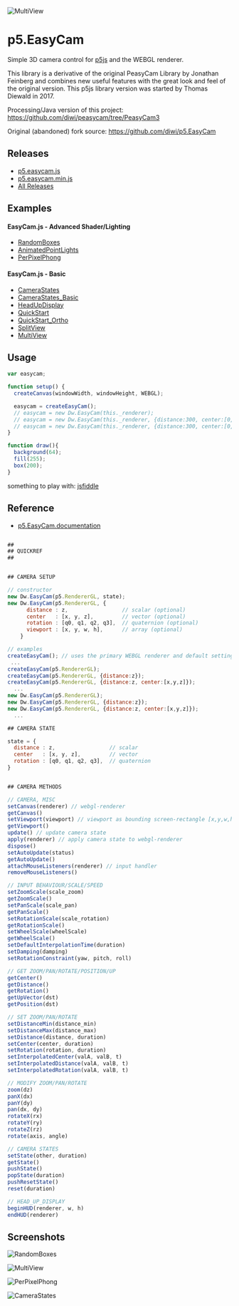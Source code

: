 ![MultiView](screenshots/RandomBoxes_crop.jpg)


# p5.EasyCam

Simple 3D camera control for [p5js](https://p5js.org/) and the WEBGL renderer.

This library is a derivative of the original PeasyCam Library by Jonathan Feinberg 
and combines new useful features with the great look and feel of the original version.
This p5js library version was started by Thomas Diewald in 2017.

Processing/Java version of this project: https://github.com/diwi/peasycam/tree/PeasyCam3

Original (abandoned) fork source: https://github.com/diwi/p5.EasyCam


## Releases

- [p5.easycam.js](https://rawgit.com/jwdunn1/p5.EasyCam/master/p5.easycam.js)
- [p5.easycam.min.js](https://rawgit.com/jwdunn1/p5.EasyCam/master/p5.easycam.min.js)
- [All Releases](https://github.com/jwdunn1/p5.EasyCam/releases)


## Examples

#### EasyCam.js - Advanced Shader/Lighting
- [RandomBoxes](https://jwilliamdunn.com/p5.EasyCam/examples/RandomBoxes/)
- [AnimatedPointLights](https://jwilliamdunn.com/p5.EasyCam/examples/AnimatedPointLights/)
- [PerPixelPhong](https://jwilliamdunn.com/p5.EasyCam/examples/PerPixelPhong/)

#### EasyCam.js - Basic
- [CameraStates](https://jwilliamdunn.com/p5.EasyCam/examples/CameraStates/)
- [CameraStates_Basic](https://jwilliamdunn.com/p5.EasyCam/examples/CameraStates_Basic/)
- [HeadUpDisplay](https://jwilliamdunn.com/p5.EasyCam/examples/HeadUpDisplay/)
- [QuickStart](https://jwilliamdunn.com/p5.EasyCam/examples/QuickStart/)
- [QuickStart_Ortho](https://jwilliamdunn.com/p5.EasyCam/examples/QuickStart_Ortho/)
- [SplitView](https://jwilliamdunn.com/p5.EasyCam/examples/SplitView/)
- [MultiView](https://jwilliamdunn.com/p5.EasyCam/examples/MultiView/)



## Usage

```javascript
var easycam;

function setup() { 
  createCanvas(windowWidth, windowHeight, WEBGL);

  easycam = createEasyCam();
  // easycam = new Dw.EasyCam(this._renderer);
  // easycam = new Dw.EasyCam(this._renderer, {distance:300, center:[0,0,0]});
  // easycam = new Dw.EasyCam(this._renderer, {distance:300, center:[0,0,0], rotation:[1,0,0,0]});
} 

function draw(){
  background(64);
  fill(255);
  box(200);
}
```
something to play with: [jsfiddle](https://jsfiddle.net/intrinsica/n95sgbvr/)


## Reference

  - [p5.EasyCam.documentation](https://github.com/jwdunn1/p5.EasyCam/blob/master/documentation/p5.easycam.docs.md)
  
  
```javascript

##
## QUICKREF
##


## CAMERA SETUP

// constructor
new Dw.EasyCam(p5.RendererGL, state);
new Dw.EasyCam(p5.RendererGL, {
      distance : z,                 // scalar (optional)
      center   : [x, y, z],         // vector (optional)
      rotation : [q0, q1, q2, q3],  // quaternion (optional)
      viewport : [x, y, w, h],      // array (optional)
    }

// examples
createEasyCam(); // uses the primary WEBGL renderer and default settings
 ...
createEasyCam(p5.RendererGL);
createEasyCam(p5.RendererGL, {distance:z});
createEasyCam(p5.RendererGL, {distance:z, center:[x,y,z]});
  ... 
new Dw.EasyCam(p5.RendererGL);
new Dw.EasyCam(p5.RendererGL, {distance:z});
new Dw.EasyCam(p5.RendererGL, {distance:z, center:[x,y,z]});
  ... 

## CAMERA STATE

state = {
  distance : z,                 // scalar
  center   : [x, y, z],         // vector
  rotation : [q0, q1, q2, q3],  // quaternion
}


## CAMERA METHODS

// CAMERA, MISC
setCanvas(renderer) // webgl-renderer
getCanvas()
setViewport(viewport) // viewport as bounding screen-rectangle [x,y,w,h]
getViewport()
update() // update camera state
apply(renderer) // apply camera state to webgl-renderer
dispose()
setAutoUpdate(status)
getAutoUpdate()
attachMouseListeners(renderer) // input handler
removeMouseListeners()

// INPUT BEHAVIOUR/SCALE/SPEED
setZoomScale(scale_zoom)
getZoomScale()
setPanScale(scale_pan)
getPanScale()
setRotationScale(scale_rotation)
getRotationScale()
setWheelScale(wheelScale)
getWheelScale()
setDefaultInterpolationTime(duration)
setDamping(damping)
setRotationConstraint(yaw, pitch, roll)

// GET ZOOM/PAN/ROTATE/POSITION/UP
getCenter()
getDistance()
getRotation()
getUpVector(dst)
getPosition(dst)

// SET ZOOM/PAN/ROTATE
setDistanceMin(distance_min)
setDistanceMax(distance_max)
setDistance(distance, duration)
setCenter(center, duration)
setRotation(rotation, duration)
setInterpolatedCenter(valA, valB, t)
setInterpolatedDistance(valA, valB, t)
setInterpolatedRotation(valA, valB, t)

// MODIFY ZOOM/PAN/ROTATE
zoom(dz)
panX(dx)
panY(dy)
pan(dx, dy)
rotateX(rx)
rotateY(ry)
rotateZ(rz)
rotate(axis, angle)

// CAMERA STATES
setState(other, duration)
getState()
pushState()
popState(duration)
pushResetState()
reset(duration)

// HEAD_UP_DISPLAY
beginHUD(renderer, w, h)
endHUD(renderer)

```


## Screenshots

![RandomBoxes](screenshots/RandomBoxes.jpg)

![MultiView](screenshots/MultiView.jpg)

![PerPixelPhong](screenshots/PerPixelPhong.jpg)

![CameraStates](screenshots/CameraStates.jpg)
